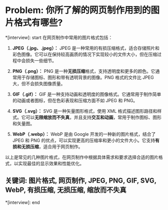 # Problem: 你所了解的网页制作用到的图片格式有哪些?

*[interview]: start
在网页制作中常用的图片格式包括：

1. **JPEG（.jpg、.jpeg）：** JPEG 是一种常用的有损压缩格式，适合存储照片和彩色图像。它可以在保持较高画质的情况下实现较小的文件大小，但在压缩过程中会损失一些细节。

2. **PNG（.png）：** PNG 是一种**无损压缩**格式，支持透明度和更多的颜色。它通常用于存储图标、图形和带有透明背景的图像。PNG 格式的文件比 JPEG 大，但不会损失图像质量。

3. **GIF（.gif）：** GIF 是一种支持动画和透明度的图像格式。它通常用于制作简单的动画或者图标，但在色彩表现和压缩方面不如 JPEG 和 PNG。

4. **SVG（.svg）：** SVG 是一种矢量图形格式，使用 XML 格式描述图形路径和样式。它可以**无限缩放而不失真**，并且支持**交互和动画**，常用于制作图标、图形和矢量图。

5. **WebP（.webp）：** WebP 是由 Google 开发的一种新的图片格式，结合了 JPEG 和 PNG 的优点，可以实现更高的压缩率和更小的文件大小。它支持**有损和无损压缩**，适合用于网页制作。

以上是常见的几种图片格式，在网页制作中根据具体需求和要求选择合适的图片格式，以实现最佳的显示效果和性能优化。

## 关键词: 图片格式, 网页制作, JPEG, PNG, GIF, SVG, WebP, 有损压缩, 无损压缩, 缩放而不失真
*[interview]: end